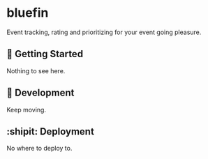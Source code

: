 bluefin
===================

Event tracking, rating and prioritizing for your event going pleasure.


## :running: Getting Started

Nothing to see here.

## :construction_worker: Development

Keep moving.

## :shipit: Deployment

No where to deploy to.
